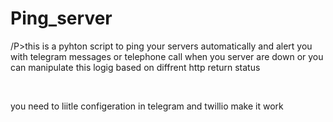 # Ping_server
/P>this is a pyhton script to ping your servers automatically and alert you with telegram messages or telephone call when you server are down or you can manipulate this logig based on diffrent http return status </p><br/>
<p>you need to liitle configeration in telegram and twillio make it work</p> 
